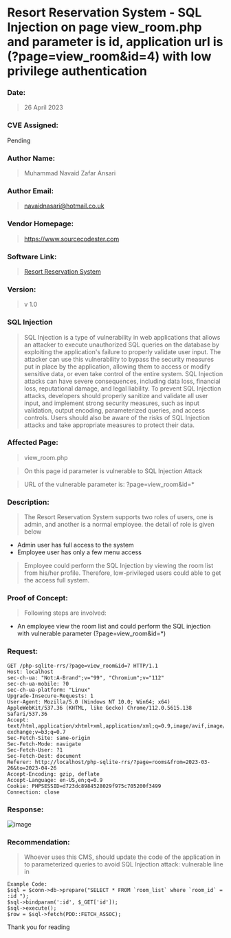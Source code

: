 # Resort Reservation System - SQL Injection on page view_room.php and parameter is id, application url is (?page=view_room&id=4) with low privilege authentication

### Date: 
> 26 April 2023

### CVE Assigned:
Pending

### Author Name: 
> Muhammad Navaid Zafar Ansari
### Author Email: 
> navaidnasari@hotmail.co.uk
### Vendor Homepage:
> https://www.sourcecodester.com
### Software Link:
> [Resort Reservation System](https://www.sourcecodester.com/php/16447/resort-reservation-system-php-and-sqlite3-source-code-free-download.html)
### Version:
> v 1.0
### SQL Injection
> SQL Injection is a type of vulnerability in web applications that allows an attacker to execute unauthorized SQL queries on the database by exploiting the application's failure to properly validate user input. The attacker can use this vulnerability to bypass the security measures put in place by the application, allowing them to access or modify sensitive data, or even take control of the entire system. SQL Injection attacks can have severe consequences, including data loss, financial loss, reputational damage, and legal liability. To prevent SQL Injection attacks, developers should properly sanitize and validate all user input, and implement strong security measures, such as input validation, output encoding, parameterized queries, and access controls. Users should also be aware of the risks of SQL Injection attacks and take appropriate measures to protect their data.
### Affected Page:
> view_room.php

> On this page id parameter is vulnerable to SQL Injection Attack

> URL of the vulnerable parameter is: ?page=view_room&id=*
### Description:
> The Resort Reservation System supports two roles of users, one is admin, and another is a normal employee. the detail of role is given below
+ Admin user has full access to the system 
+ Employee user has only a few menu access
> Employee could perform the SQL Injection by viewing the room list from his/her profile. Therefore, low-privileged users could able to get the access full system.
### Proof of Concept:
> Following steps are involved:
+ An employee view the room list and could perform the SQL injection with vulnerable parameter (?page=view_room&id=*)
### Request:
```
GET /php-sqlite-rrs/?page=view_room&id=7 HTTP/1.1
Host: localhost
sec-ch-ua: "Not:A-Brand";v="99", "Chromium";v="112"
sec-ch-ua-mobile: ?0
sec-ch-ua-platform: "Linux"
Upgrade-Insecure-Requests: 1
User-Agent: Mozilla/5.0 (Windows NT 10.0; Win64; x64) AppleWebKit/537.36 (KHTML, like Gecko) Chrome/112.0.5615.138 Safari/537.36
Accept: text/html,application/xhtml+xml,application/xml;q=0.9,image/avif,image/webp,image/apng,*/*;q=0.8,application/signed-exchange;v=b3;q=0.7
Sec-Fetch-Site: same-origin
Sec-Fetch-Mode: navigate
Sec-Fetch-User: ?1
Sec-Fetch-Dest: document
Referer: http://localhost/php-sqlite-rrs/?page=rooms&from=2023-03-26&to=2023-04-26
Accept-Encoding: gzip, deflate
Accept-Language: en-US,en;q=0.9
Cookie: PHPSESSID=d723dc8984528029f975c705200f3499
Connection: close
```

### Response:
![image](https://user-images.githubusercontent.com/123810418/234538291-b86d036a-4fe9-4d14-9059-6a113358ffad.png)


### Recommendation:
> Whoever uses this CMS, should update the code of the application in to parameterized queries to avoid SQL Injection attack:
> vulnerable line in 
```
Example Code: 
$sql = $conn->db->prepare("SELECT * FROM `room_list` where `room_id` = :id ");
$sql->bindparam(':id', $_GET['id']);
$sql->execute();
$row = $sql->fetch(PDO::FETCH_ASSOC);
```
Thank you for reading
